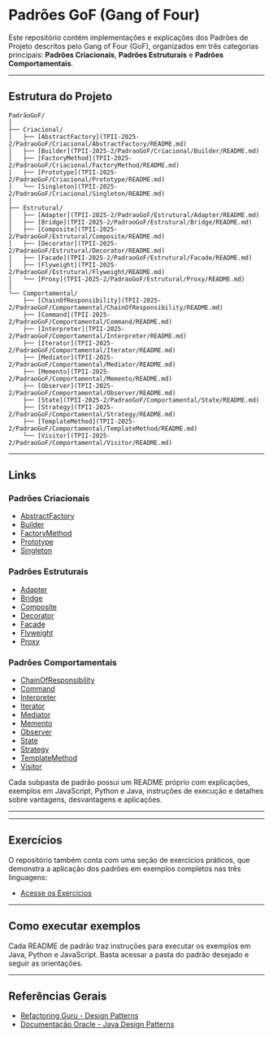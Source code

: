 # Padrões GoF (Gang of Four)

Este repositório contém implementações e explicações dos Padrões de Projeto descritos pelo Gang of Four (GoF), organizados em três categorias principais: **Padrões Criacionais**, **Padrões Estruturais** e **Padrões Comportamentais**.

---




## Estrutura do Projeto

```plaintext
PadrãoGoF/
│
├── Criacional/
│   ├── [AbstractFactory](TPII-2025-2/PadraoGoF/Criacional/AbstractFactory/README.md)
│   ├── [Builder](TPII-2025-2/PadraoGoF/Criacional/Builder/README.md)
│   ├── [FactoryMethod](TPII-2025-2/PadraoGoF/Criacional/FactoryMethod/README.md)
│   ├── [Prototype](TPII-2025-2/PadraoGoF/Criacional/Prototype/README.md)
│   └── [Singleton](TPII-2025-2/PadraoGoF/Criacional/Singleton/README.md)
│
├── Estrutural/
│   ├── [Adapter](TPII-2025-2/PadraoGoF/Estrutural/Adapter/README.md)
│   ├── [Bridge](TPII-2025-2/PadraoGoF/Estrutural/Bridge/README.md)
│   ├── [Composite](TPII-2025-2/PadraoGoF/Estrutural/Composite/README.md)
│   ├── [Decorator](TPII-2025-2/PadraoGoF/Estrutural/Decorator/README.md)
│   ├── [Facade](TPII-2025-2/PadraoGoF/Estrutural/Facade/README.md)
│   ├── [Flyweight](TPII-2025-2/PadraoGoF/Estrutural/Flyweight/README.md)
│   └── [Proxy](TPII-2025-2/PadraoGoF/Estrutural/Proxy/README.md)
│
└── Comportamental/
	├── [ChainOfResponsibility](TPII-2025-2/PadraoGoF/Comportamental/ChainOfResponsibility/README.md)
	├── [Command](TPII-2025-2/PadraoGoF/Comportamental/Command/README.md)
	├── [Interpreter](TPII-2025-2/PadraoGoF/Comportamental/Interpreter/README.md)
	├── [Iterator](TPII-2025-2/PadraoGoF/Comportamental/Iterator/README.md)
	├── [Mediator](TPII-2025-2/PadraoGoF/Comportamental/Mediator/README.md)
	├── [Memento](TPII-2025-2/PadraoGoF/Comportamental/Memento/README.md)
	├── [Observer](TPII-2025-2/PadraoGoF/Comportamental/Observer/README.md)
	├── [State](TPII-2025-2/PadraoGoF/Comportamental/State/README.md)
	├── [Strategy](TPII-2025-2/PadraoGoF/Comportamental/Strategy/README.md)
	├── [TemplateMethod](TPII-2025-2/PadraoGoF/Comportamental/TemplateMethod/README.md)
	└── [Visitor](TPII-2025-2/PadraoGoF/Comportamental/Visitor/README.md)
```

---

## Links

### Padrões Criacionais
- [AbstractFactory](TPII-2025-2/PadraoGoF/Criacional/AbstractFactory/README.md)
- [Builder](TPII-2025-2/PadraoGoF/Criacional/Builder/README.md)
- [FactoryMethod](TPII-2025-2/PadraoGoF/Criacional/FactoryMethod/README.md)
- [Prototype](TPII-2025-2/PadraoGoF/Criacional/Prototype/README.md)
- [Singleton](TPII-2025-2/PadraoGoF/Criacional/Singleton/README.md)

### Padrões Estruturais
- [Adapter](TPII-2025-2/PadraoGoF/Estrutural/Adapter/README.md)
- [Bridge](TPII-2025-2/PadraoGoF/Estrutural/Bridge/README.md)
- [Composite](TPII-2025-2/PadraoGoF/Estrutural/Composite/README.md)
- [Decorator](TPII-2025-2/PadraoGoF/Estrutural/Decorator/README.md)
- [Facade](TPII-2025-2/PadraoGoF/Estrutural/Facade/README.md)
- [Flyweight](TPII-2025-2/PadraoGoF/Estrutural/Flyweight/README.md)
- [Proxy](TPII-2025-2/PadraoGoF/Estrutural/Proxy/README.md)

### Padrões Comportamentais
- [ChainOfResponsibility](TPII-2025-2/PadraoGoF/Comportamental/ChainOfResponsibility/README.md)
- [Command](TPII-2025-2/PadraoGoF/Comportamental/Command/README.md)
- [Interpreter](TPII-2025-2/PadraoGoF/Comportamental/Interpreter/README.md)
- [Iterator](TPII-2025-2/PadraoGoF/Comportamental/Iterator/README.md)
- [Mediator](TPII-2025-2/PadraoGoF/Comportamental/Mediator/README.md)
- [Memento](TPII-2025-2/PadraoGoF/Comportamental/Memento/README.md)
- [Observer](TPII-2025-2/PadraoGoF/Comportamental/Observer/README.md)
- [State](TPII-2025-2/PadraoGoF/Comportamental/State/README.md)
- [Strategy](TPII-2025-2/PadraoGoF/Comportamental/Strategy/README.md)
- [TemplateMethod](TPII-2025-2/PadraoGoF/Comportamental/TemplateMethod/README.md)
- [Visitor](TPII-2025-2/PadraoGoF/Comportamental/Visitor/README.md)

Cada subpasta de padrão possui um README próprio com explicações, exemplos em JavaScript, Python e Java, instruções de execução e detalhes sobre vantagens, desvantagens e aplicações.

---

---

## Exercícios

O repositório também conta com uma seção de exercícios práticos, que demonstra a aplicação dos padrões em exemplos completos nas três linguagens:

- [Acesse os Exercícios](TPII-2025-2/PadraoGoF/Exercicios/README.md)

---

## Como executar exemplos

Cada README de padrão traz instruções para executar os exemplos em Java, Python e JavaScript. Basta acessar a pasta do padrão desejado e seguir as orientações.

---

## Referências Gerais
- [Refactoring Guru - Design Patterns](https://refactoring.guru/pt-br/design-patterns)
- [Documentação Oracle - Java Design Patterns](https://docs.oracle.com/javase/tutorial/java/concepts/)
